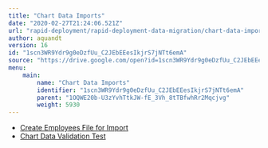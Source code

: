 ```yaml
---
title: "Chart Data Imports"
date: "2020-02-27T21:24:06.521Z"
url: "rapid-deployment/rapid-deployment-data-migration/chart-data-imports.html"
author: aquandt
version: 16
id: "1scn3WR9Ydr9g0eDzfUu_C2JEbEEesIkjrS7jNTt6emA"
source: "https://drive.google.com/open?id=1scn3WR9Ydr9g0eDzfUu_C2JEbEEesIkjrS7jNTt6emA"
menu:
    main:
        name: "Chart Data Imports"
        identifier: "1scn3WR9Ydr9g0eDzfUu_C2JEbEEesIkjrS7jNTt6emA"
        parent: "1OQWE20b-U3zYvhTtkJW-fE_3Vh_8tTBfwhRr2Mqcjvg"
        weight: 5930
---
```























* [Create Employees File for Import](../../functions/system-administration/data-migration/create-employees-file-for-import.html)
* [Chart Data Validation Test](https://docs.google.com/document/d/19oAQh3I8q7d0CHwpY5HKRCj-mKP_izNF82906OleF7A)
